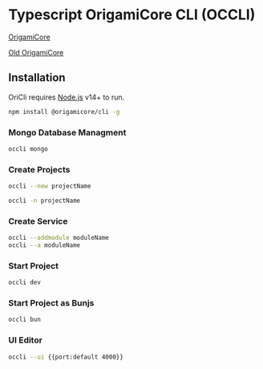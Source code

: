 # Typescript OrigamiCore CLI (OCCLI)

[OrigamiCore](https://www.npmjs.com/package/@origamicore/core)

[Old OrigamiCore](https://www.npmjs.com/package/origamicore)

## Installation

OriCli requires [Node.js](https://nodejs.org/) v14+ to run.

```sh
npm install @origamicore/cli -g
```

### Mongo Database Managment
```sh
occli mongo
```

### Create Projects

```sh
occli --new projectName

occli -n projectName
```

### Create Service

```sh
occli --addmodule moduleName
occli --a moduleName
```

### Start Project

```sh
occli dev
```

### Start Project as Bunjs

```sh
occli bun
```

### UI Editor

```sh
occli --ui {{port:default 4000}}
```
